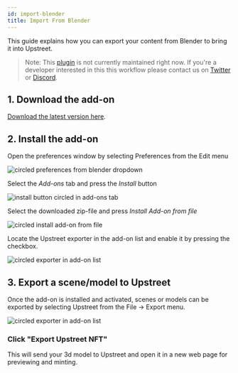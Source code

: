 ```yaml
---
id: import-blender
title: Import From Blender
---
```


This guide explains how you can export your content from Blender to bring it into Upstreet.

> Note: This [plugin](https://github.com/upstreetai/blender-plugin) is not currently maintained right now. If you're a developer interested in this this workflow please contact us on [Twitter](https://twitter.com/upstreetai) or [Discord](https://discord.gg/upstreet).

## 1. Download the add-on
[Download the latest version here](https://github.com/upstreetai/blender-plugin/).

## 2. Install the add-on

Open the preferences window by selecting Preferences from the Edit menu

![circled preferences from blender dropdown](/img/blender-1.jpg)

Select the *Add-ons* tab and press the *Install* button

![install button circled in add-ons tab](/img/blender-2.jpg)

Select the downloaded zip-file and press *Install Add-on from file*

![circled install add-on from file](/img/blender-3.jpg)

Locate the Upstreet exporter in the add-on list and enable it by pressing the checkbox.

![circled exporter in add-on list](/img/blender-4.jpg)

## 3. Export a scene/model to Upstreet

Once the add-on is installed and activated, scenes or models can be exported by selecting Upstreet from the File -> Export menu.

![circled exporter in add-on list](/img/blender-5.jpg)

### Click "Export Upstreet NFT"

This will send your 3d model to Upstreet and open it in a new web page for previewing and minting.
